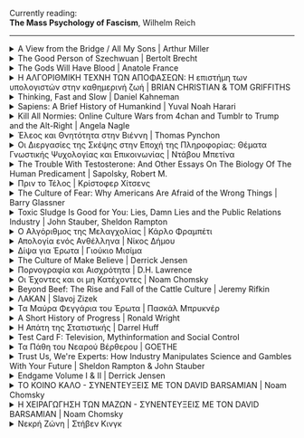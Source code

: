 <p>Currently reading:<br><strong>The Mass Psychology of Fascism</strong>, Wilhelm Reich</p>
    
<hr>

<details>
    <summary>A View from the Bridge / All My Sons | Arthur Miller </summary>
    <img src="images/a-view-from-the-bridge--all-my-sons.jpg"
     />
    <p>Finished reading: 08/2019</p>
    <p>Publisher: Penguin Classics</p>
    <p><a href="https://www.goodreads.com/book/show/437965.A_View_from_the_Bridge_All_My_Sons">GoodReads link</a></p>
</details>

<details>
    <summary>The Good Person of Szechwuan | Bertolt Brecht </summary>
    <img src="images/the-good-person.jpg"
     />
    <p>Finished reading: 08/2019</p>
    <p>Publisher: Methuen Drama</p>
    <p><a href="https://en.wikipedia.org/wiki/The_Good_Person_of_Szechwan">Wikipedia link</a></p>
    <h3>Quotes</h3>
    <blockquote>
        <p>
            <br>
            <em>&quot;<strong>SHEN TEH:</strong> I am not good. I have an admission to make: when Wang asked me if I could shelter you I had hesitations.&quot;</em>
            <br><br>
            <em>&quot;<strong>THE FIRST GOD:</strong> Hesitations do not count if you overcome them.&quot;</em>
            <br>
        </p>
    </blockquote>
    <blockquote>
        <p>
            <br>
            <em>&quot;<strong>SHEN TEH:</strong> Wait, Illustrious Ones. I am by no means sure that I am good. I should certainly like to be, but how am I to pay the rent? Let me admit: I sell myself in order to live, and even so I cannot manage, for there are so many forced to do this. I would take on anything, but who would not? Of course I should like to obey the commadmentments: to honour my parents and respect the truth. Not to covet my neighbour's house would be a joy to me, and to love, honour and cherish a husband would be very pleasant. Nor do I wish to exploit other men or to rob the defenceless. But how can it be done? Even by breaking one or two of the commadments I can barely manage. &quot;</em>
            <br><br>
            <em>&quot;<strong>THE FIRST GOD:</strong> All these, Shen Teh, are but the doubts of a good person.&quot;</em>
            <br>
        </p>
    </blockquote>
</details>

<details>
    <summary>The Gods Will Have Blood | Anatole France </summary>
    <img src="images/the-gods-will-have-blood.jpg"
     />
    <p>Finished reading: 08/2019</p>
    <p>Publisher: Penguin Classics</p>
    <p><a href="https://en.wikipedia.org/wiki/The_Gods_Are_Athirst">Wikipedia link</a></p>
    <h3>Quotes</h3>
    <blockquote>
        <p><em>&quot;Do allow me to give you a word of advice, citizen. If you want to make something of your life, give up your packs of patriotic cards, forget about your revolutionary symbols, your Hercules, your Hydras, your Furies pursuing traitors, your geniuses of Liberty – and paint me some pretty girls. Citizens' enthusiasm for self-reformation diminishes with time; men's love for women never.&quot; p.52</em></p>
    </blockquote>
</details>

<details>
    <summary>Η ΑΛΓΟΡΙΘΜΙΚΗ ΤΕΧΝΗ ΤΩΝ ΑΠΟΦΑΣΕΩΝ: Η επιστήμη των υπολογιστών στην καθημερινή ζωή | BRIAN CHRISTIAN & TOM GRIFFITHS</summary>
    <img src="images/algorithms-to-live-by.jpg"
     />
    <p>Finished reading: 08/2019</p>
    <p>Publisher: ΠΑΝΕΠΙΣΤΗΜΙΑΚΕΣ ΕΚΔΟΣΕΙΣ ΚΡΗΤΗΣ SCI-CLOPEDIA</p>
    <p>Μετάφραση: Αλέξανδρος Χορταράς</p>
    <p><a href="https://www.goodreads.com/book/show/43194493">Goodreads link</a></p>
    <h3>Quotes</h3>
    <blockquote>
        <p><em>&quot;Ένας αλγόριθμος, όμως, είναι απλώς μια ακολουθία βημάτων που χρησιμοποιούνται για την επίλυση ενός προβλήματος, και οι αλγόριθμοι είναι κάτι πολύ ευρύτερο -και πολύ παλαιότερο- από τους υπολογιστές. Πολύ πριν να χρησιμοποιηθούν για πρώτη φορά από τις μηχανές, οι αλγόριθμοι χρησιμοποιούνταν από τους ανθρώπους. / Σελ. xiv&quot;</em></p>
    </blockquote>
    <blockquote>
        <p><em>&quot;Η αρχή του ΕΜΑ (Επί Μακρότερον Αχρησιμοποίητου) μας διδάσκει ότι το επόμενο πράγμα που μπορούμε να περιμένουμε ότι θα χρειαστούμε είναι το τελευταίο πράγμα που χρειαστήκαμε, ενώ εκείνο που θα χρειαστούμε αμέσως μετά είναι πιθανότατα αυτό που χρησιμοποιήσαμε προτελευταίο. Και το τελευταίο πράγμα που μπορούμε να περιμένουμε ότι θα χρειαστούμε είναι αυτό που δεν έχουμε χρειαστεί το μεγαλύτερο χρονικό διάστημα. / Σελ. 96&quot;</em></p>
    </blockquote>
</details>

<details>
    <summary>Thinking, Fast and Slow | Daniel Kahneman</summary>
    <img src="https://upload.wikimedia.org/wikipedia/en/thumb/c/c1/Thinking%2C_Fast_and_Slow.jpg/220px-Thinking%2C_Fast_and_Slow.jpg"
     />
    <p>Finished reading: 2019</p>
    <p><a href="https://en.wikipedia.org/wiki/Thinking,_Fast_and_Slow">Wikipedia link</a></p>
</details>

<details>
    <summary>Sapiens: A Brief History of Humankind | Yuval Noah Harari</summary>
    <img src="https://upload.wikimedia.org/wikipedia/en/d/d2/Sapiens_A_Brief_History_of_Humankind.jpg"
     />
    <p>Finished reading: 2019</p>
    <p><a href="https://en.wikipedia.org/wiki/Sapiens:_A_Brief_History_of_Humankind">Wikipedia link</a></p>
</details>

<details>
    <summary>Kill All Normies: Online Culture Wars from 4chan and Tumblr to Trump and the Alt-Right | Angela Nagle</summary>
    <img src="https://en.wikipedia.org/wiki/Kill_All_Normies#/media/File:Killallnormies.jpg" />
    <p>Finished reading: 2018</p>
    <p>Publisher: Zero Books</p>
    <p><a href="https://en.wikipedia.org/wiki/Kill_All_Normies">Wikipedia link</a></p>
</details>

<details>
    <summary>Έλεος και Θνητότητα στην Βιέννη | Thomas Pynchon</summary>
    <img src="images/pynchon-vienna.jpg" />
    <p>Finished reading: 2018</p>
    <p>Publisher: Κακός Βηξ</p>
    <p>Original Title: Mercy and Mortality in Vienna</p>
    <p><a href="https://www.goodreads.com/book/show/36380925">Goodreads link</a></p>
</details>

<details>
    <summary>Οι Διεργασίες της Σκέψης στην Εποχή της Πληροφορίας: Θέματα Γνωστικής Ψυχολογίας και Επικοινωνίας | Ντάβου Μπετίνα</summary>
    <p>Finished reading: 2016</p>
    <p><a href="http://www.biblionet.gr/book/30112/%CE%9D%CF%84%CE%AC%CE%B2%CE%BF%CF%85,_%CE%9C%CF%80%CE%B5%CF%84%CE%AF%CE%BD%CE%B1/%CE%9F%CE%B9_%CE%B4%CE%B9%CE%B5%CF%81%CE%B3%CE%B1%CF%83%CE%AF%CE%B5%CF%82_%CF%84%CE%B7%CF%82_%CF%83%CE%BA%CE%AD%CF%88%CE%B7%CF%82_%CF%83%CF%84%CE%B7%CE%BD_%CE%B5%CF%80%CE%BF%CF%87%CE%AE_%CF%84%CE%B7%CF%82_%CF%80%CE%BB%CE%B7%CF%81%CE%BF%CF%86%CE%BF%CF%81%CE%AF%CE%B1%CF%82"></a>ΒιβλίοNet Link</p>
</details>

<details>
    <summary>The Trouble With Testosterone: And Other Essays On The Biology Of The Human Predicament | Sapolsky, Robert M.</summary>
    <p>Finished reading: 2015</p>
    <p><a href="https://www.goodreads.com/book/show/20668.The_Trouble_with_Testosterone_and_Other_Essays_on_the_Biology_of_the_Human_Predicament">goodreads.com link</a></p>
</details>

<details>
    <summary>Πριν το Τέλος | Κρίστοφερ Χίτσενς</summary>
    <p>Εκδόσεις Μεταίχμιο</p>
    <h3>Quotes</h3>
    <blockquote>
        <p><em>&quot;Γεναίος; Χα! Κράτα τον χαρακτηρισμό για καμιά μάχη από την οποία δεν μπορείς να το σκάσεις.&quot;</em></p>
    </blockquote>
</details>

<details>
    <summary>The Culture of Fear: Why Americans Are Afraid of the Wrong Things | Barry Glassner</summary>
    <p>Basic Books</p>
    <p><a href="https://en.wikipedia.org/wiki/Culture_of_fear">Wikipedia link</a></p>
    <h3>Quotes</h3>
    <blockquote>
        <p><em>&quot;Disproportionate coverage in the news media plainly has effects on readers and viewers. When Esther Madriz, a professor at Hunter College, interviewed women in New York City about their fears of crime they frequently responded with the phrase "I saw it in the news." The interviewees identified the news media as both the source of their fears and the reason they believed those fears were valid. Asked in a national poll why they believe the country has a serious crime problem, 76 percent of people cited stories they had seen in the media. Only 22 percent cited personal experience.&quot;</em></p>
    </blockquote>
    <blockquote>
        <p><em>&quot;Television news programs survive on scares. On local newscasts, where producers live by the dictum "if it bleeds, it leads," drug, crime, and disaster stories make up most of the news portion of the broadcasts. Evening newscasts on the major networks are somewhat less bloody, but between 1990 and 1998, when the nation's murder rate declined by 20 percent, the number of murder stories on network newscasts increased 600 percent (not counting stories about O.J. Simpson).&quot;</em></p>
    </blockquote>
</details>

<details>
    <summary>Toxic Sludge Is Good for You: Lies, Damn Lies and the Public Relations Industry | John Stauber, Sheldon Rampton</summary>
    <p>Finished reading: ...</p>
    <p><a href="https://www.goodreads.com/book/show/659246.Toxic_Sludge_Is_Good_for_You">goodreads.com link</a></p>
    <h3>Quotes</h3>
    <blockquote>
        <p><em>&quot;The best PR is never noticed&quot;</em></p>
    </blockquote>
    <blockquote>
        <p><em>&quot;On the surface it seemed like an ordinary publicity stunt for 'female emancipation'. [...] A contingent of New York debutantes marched down Fifth Avenue in the 1929 Easter Parade, each openly lighting and smoking cigarettes. It was the first time in the memory of most Americans that any woman who wasn't a prostitute had been seen smoking in public. It was dubbed the &quot;torches of liberty contingent&quot; by Edward Bernays, its brilliant behind-the-scenes organizer. [...] later admitted that he had been paid a tidy sum to orchestrate the march by George Washington Hill, president of the American Tobacco Company. [...] it had achieved its goal of breaking the taboo against female smoking.&quot;</em></p>
    </blockquote>
</details>

<details>
    <summary>Ο Αλγόριθμος της Μελαγχολίας | Κάρλο Φραμπέτι</summary>
    <p>Finished reading: ...</p>
    <p>Publisher: Opera</p>
    <p><a href="https://www.operabooks.gr/book_details/82/4/1/">Publisher's Website Link</a></p>
    <h3>Quotes</h3>
    <blockquote>
        <p><em>&quot;Ποιά είναι η καλύτερη ερώτηση που μπορεί να τεθεί, και ποιά είναι η καλύτερη απάντηση που μπορεί να δοθεί;" ρώτησε ο Επιμενίδης. Και ο Βούδας αποκρίθηκε: "Η καλύτερη ερώτηση που μπορεί να τεθεί, είναι αυτή που μόλις μου έθεσες, και η καλύτερη απάντηση που μπορεί να δοθεί, είναι αυτή που σου δίνω τώρα.&quot;</em></p>
    </blockquote>
</details>

<details>
    <summary>Απολογία ενός Ανθέλληνα | Νίκος Δήμου</summary>
    <p>Finished reading: ...</p>
    <p>Publisher: Opera</p>
    <p><a href="http://www.ndimou.gr/el/keimena/anthologia/dokimia/apologia/">Link from Author's site</a></p>
    <h3>Quotes</h3>
    <blockquote>
        <p><em>&quot;Στις σχέσεις λαών (και ανθρώπων) το απόλυτο είναι τερατώδες. Οδηγεί σε θηριωδίες και καταστροφές. Πρέπει να καταπολεμηθεί κάθε τι το απόλυτο, κάθε άποψη που γεννάει φανατισμό και αποκλεισμό του άλλου. Ο συμβιβασμός δεν είναι ταπείνωση – είναι η ουσία της ανθρωπιάς, το παιδί του διαλόγου, η σοφία της δημοκρατίας.&quot;</em></p>
    </blockquote>
</details>

<details>
    <summary>Δίψα για Έρωτα | Γιούκιο Μισίμα</summary>
    <p>Finished reading: ...</p>
    <p>Publisher: Εκδόσεις Καστανιώτη</p>
    <p><a href="https://www.kastaniotis.com/book/978-960-03-6147-6">Link from Publisher's site</a></p>
</details>

<details>
    <summary>The Culture of Make Believe | Derrick Jensen</summary>
    <img src="images/culture-of-make-believe.jpeg" alt="The Culture of Make Believe by author Derrick Jensen"/>
    <p>Finished reading: ...</p>
    <p><a href="https://en.wikipedia.org/wiki/The_Culture_of_Make_Believe">Wikipedia link</a></p>
    <h3>Quotes</h3>
    <blockquote>
        <p><em>&quot;When discussing hate groups, why do we so often constrict our vision to include only the most absurd, the most grotesque, the most individual or small-scale of crimes? Why not go after larger targets? What about hatred or exploitation that is systematic, that is codified, that hides behind the screen of law, religion, philosophy, science?&quot;</em></p>
    </blockquote>
</details>

<details>
    <summary>Πορνογραφία και Αισχρότητα | D.H. Lawrence</summary>
    <p>Finished reading: ...</p>
    <p>Publisher: ΡΟΕΣ | microMEGA</p>
    <p><a href="http://www.biblionet.gr/book/4137/Lawrence,_David_Herbert,_1885-1930/%CE%A0%CE%BF%CF%81%CE%BD%CE%BF%CE%B3%CF%81%CE%B1%CF%86%CE%AF%CE%B1_%CE%BA%CE%B1%CE%B9_%CE%B1%CE%B9%CF%83%CF%87%CF%81%CF%8C%CF%84%CE%B7%CF%84%CE%B1">link</a></p>
    <h3>Quotes</h3>
    <blockquote>
        <p><em>&quot;…ποτέ η όρεξη για πορνογραφία δεν ήταν δυνατότερη από όσο σήμερα. Αποτελεί σημάδι της αρρωστημένης κατάστασης της πολιτείας / κοινωνίας. Αλλά ο τρόπος για να γιατρευτεί η αρρώστια είναι να μιλάμε ανοιχτά για το σεξ και το σεξουαλικό ερέθισμα. [...] Μόνο μια φυσική, φρέσκια ειλικρίνεια σχετικά με το σεξ θα ωφελούσε, τώρα που έχουμε κατακλυστεί από την κρυφή ή μισόκρυφή πορνογραφία. Και ίσως οι παραμυθάδες της Αναγέννησης, ο Βοκκάκιος, ο Λάσκα και οι υπόλοιποι να είναι το καλύτερο αντίδοτο που μπορούμε να βρούμε τώρα, ακριβώς όπως το περισσότερο μπλάστρωμα με πουριτανισμό είναι η πιο επιζήμια θεραπεία που μπορούμε να ακολουθήσουμε.&quot;</em></p>
    </blockquote>
    <blockquote>
        <p><em>&quot;Διότι κάθε άνθρωπος έχει μέσα του και τον όχλο και το άτομο, σε διαφορετικές αναλογίες. Μερικοί έχουν σχεδόν αποκλειστικά τον όχλο μέσα τους, είναι ανίκανοι για ευφάνταστες ατομικές αντιδράσεις. […] Η αντίδραση του καθενός σε μια λέξη μπορεί να είναι αντίδραση είτε του όχλου, είτε ατομική. Εναπόκειται στον άνθρωπο να αναρωτηθεί: Είναι η αντίδρασή μου ατομική, ή απλώς αντιδρώ με την ιδιότητα του όχλου;&quot;</em></p>
    </blockquote>
</details>

<details>
    <summary>Οι Έχοντες και οι μη Κατέχοντες | Noam Chomsky</summary>
    <p></p>
    <p>Finished reading: ...</p>
    <p>Publisher: Εκδόσεις Καστανιώτη</p>
    <p><a href="https://eds.b.ebscohost.com/eds/detail/detail?vid=1&sid=71ca933c-a38d-48aa-ae47-f922b5ee967e%40pdc-v-sessmgr04&bdata=Jmxhbmc9ZWwmc2l0ZT1lZHMtbGl2ZQ%3d%3d#AN=nlg.152936&db=cat05962a">National Library of Greece link</a></p>
    <p><a href="https://en.wikipedia.org/wiki/Class_Warfare">Wikipedia Link (Original)</a></p>
    <h3>Quotes</h3>
    <blockquote>
        <p><em>&quot;Τα στοιχεία του ΟΗΕ αποκαλύπτουν ότι προκειμένου να διασφαλιστεί η εκπαίδευση, η υγειονομική περίθαλψη, η επάρκεια τροφής και ασφαλείς εγκαταστάσεις ύδρευσης και αποχέτευσης για πάνω από δυο δισεκατομμύρια ανθρώπους (εκ των οποίων το ένα δισεκατομμύριο διαθέτει εισόδημα μικρότερο από ένα δολάριο την ημέρα) που στερούνται αυτά τα στοιχειώδη αγαθά θα απαιτούνταν μόλις το 4% (ναι, το τέσσερα τοις εκατό) της περιουσίας των 225 πλέον πλουσίων κατοίκων του πλανήτη μας.&quot;</em></p>
    </blockquote>
    <blockquote>
        <p><em>&quot;Έχει ενδιαφέρον ότι, στη σημερινή πολιτική σκηνή, χρησιμοποιείται σε πολύ μεγάλο βαθμό η παθητική φωνή. Για παράδειγμα, στο New Yorker δημοσιεύτηκε στις 16 Οκτωβρίου ένα άρθρο για την ανισότητα των εισοδημάτων, στο οποίο χρησιμοποιείται συνέχεια η παθητική φωνή. Η ανισότητα είναι κάτι που υφίσταται. Δεν υπάρχει ποιητικό αίτιο, δεν υπάρχει κάποιος υπεύθυνος. Η ενεργητική φωνή δεν χρησιμοποιείται. Οι άνθρωποι γίνονται φτωχότεροι. Δεν τους κάνει κάποιος φτωχότερους. Απλά, είναι κάτι που συμβαίνει.&quot;</em></p>
    </blockquote>
</details>

<details>
    <summary>Beyond Beef: The Rise and Fall of the Cattle Culture | Jeremy Rifkin</summary>
    <p></p>
    <p>Finished reading: ...</p>
    <p>Publisher: Plume</p>
    <p><a href="https://www.goodreads.com/book/show/122381.Beyond_Beef">Goodreads.com Link</a></p>
    <h3>Quotes</h3>
    <blockquote>
        <p><em>&quot;There are currently 1.28 billion cattle populating the earth[1]. They graze on nearly 24 percent of the landmass of the planet and consume enough grain to feed hundreds of millions of people. Their combined weight exceeds that of the human population on earth.&quot;</em></p>
    </blockquote>
    <blockquote>
        <p><em>&quot;Cattle raising is a primary factor in the destruction of the world's remaining tropical rain forests. Millions of acres of ancient forests in Central and South America are being felled and cleared to make room for pastureland to graze cattle. Cattle herding is responsible for much of the spreading desertification in the sub-Sahara of Africa and the western rangeland of the United States and Australia.&quot;</em></p>
    </blockquote>
    <blockquote>
        <p><em>&quot;In developing nations, millions of peasants are being forced off their ancestral lands to make room for the conversion of farmland from subsistence food grain production to commercial feed grain production.<br>While millions of human beings go hungry for lack of adequate grain, millions more in the industrial world die from diseases caused by an excess of grain-fed animal flesh, and especially beef, in their diets. Americans, Europeans, and increasingly the Japanese are gorging on grain-fed beef and dying from the "diseases of affluence" - heart attacks, strokes and cancer.&quot;</em></p>
    </blockquote>
    <blockquote>
        <p><em>&quot;The book concludes with a plea to humanity to move beyond the beef culture in the twenty-first century. Dismantling the global cattle complex and significantly reducing the consumption of beef is an essential task of the coming decades if we are to have any hope of restoring our planet to health and feeding a growing human population.&quot;</em></p>
    </blockquote>
</details>

<details>
    <summary>ΛΑΚΑΝ | Slavoj Zizek</summary>
    <img src="images/slavoj-zizek-lacan.jpg"
     />
    <p data-finished-reading></p>
    <p>Publisher: ΕΚΔΟΣΕΙΣ ΠΑΤΑΚΗ</p>
    <p><a href="http://www.biblionet.gr/book/140277/%C5%BDi%C5%BEek,_Slavoj/%CE%9B%CE%B1%CE%BA%CE%AC%CE%BD">BiblioNet Link</a></p>
    <h3>Quotes</h3>
    <blockquote>
        <p><em>&quot;Το φροϋδικό ασυνείδητο προκάλεσε τέτοιο σκάνδαλο όχι εξαιτίας του ισχυρισμού ότι ο ορθολογικός εαυτός υπόκειται στο πολύ ευρύτερο φάσμα των ανορθολογικών τυφλών ενστίκτων, αλλά επειδή κατέδειξε τον τρόπο με τον οποίο το ασυνείδητο υπακούει σε μια δική του γραμματική και λογική: το ασυνείδητο σκέπτεται και ομιλεί. (σ.12)&quot;</em></p>
    </blockquote>
</details>

<details>
    <summary>Τα Μαύρα Φεγγάρια του Έρωτα | Πασκάλ Μπρυκνέρ</summary>
    <p><img src="http://www.biblionet.gr/images/covers/b9588.jpg" /></p>
    <p>Finished reading: ...</p>
    <p>Publisher: ΑΣΤΑΡΤΗ</p>
    <p><a href="http://www.biblionet.gr/book/9588/Bruckner,_Pascal,_1948-/%CE%A4%CE%B1_%CE%BC%CE%B1%CF%8D%CF%81%CE%B1_%CF%86%CE%B5%CE%B3%CE%B3%CE%AC%CF%81%CE%B9%CE%B1_%CF%84%CE%BF%CF%85_%CE%AD%CF%81%CF%89%CF%84%CE%B1">BiblioNet Link</a></p>
    <h3>Quotes</h3>
    <blockquote>
        <p><em>&quot;Συνήθως, συνδέομαι με πλάσματα που δε μ΄ έχουν ανάγκη και που ξαφνικά βρίσκονται δεμένα με τα πιο δυνατά δεσμά. Έιμαι έτοιμος να δώσω τα πάντα σ΄ αυτόν που δε ζητάει τίποτα, μα δεν παραχωρώ το παραμικρό σ΄αυτόν που περιμένει τα πάντα. Ερωτεύτηκα τη Ρεβέκα γιατί είχε δεχτεί το δεσμό μας σαν μια παραπάνω ευτυχία σε μια ήρεμη ύπαρξη, κι όχι σαν μια σανίδα σωτηρίας σε μια απελπισμένη μοναξιά.&quot;</em></p>
    </blockquote>
    <blockquote>
        <p><em>&quot;Ο έρωτας φυσικά είναι δυο μοναξιές που ζευγαρώνουν για να φτιάξουν μια παρεξήγηση. Υπάρχει όμως πιο γοητευτική παρεξήγηση; Και η πραγματική σοφία δεν είναι άραγε η ικανότητα να ερωτεύεται κανείς ξανά και ξανά;&quot;</em></p>
    </blockquote>
</details>

<details>
    <summary>A Short History of Progress | Ronald Wright</summary>
    <p><img src="https://upload.wikimedia.org/wikipedia/en/4/42/Short_History_of_Progess_cover.png" /></p>
    <p>Finished reading: ...</p>
    <p>Publisher: Canongate Books</p>
    <p><a href="https://en.wikipedia.org/wiki/A_Short_History_of_Progress">Wikipedia Link</a></p>
    <h3>Quotes</h3>
    <blockquote>
        <p><em>&quot;I came up with the term 'Progress Trap' to define human behaviors that, sort of, seem to be good things. Seem to provide benefits in the sort term but ultimately lead to disaster because they are unsustainable.&quot;</em></p>
    </blockquote>
    <br/>
    <blockquote>
        <p><em>&quot;Our physical bodies and our physical brains, as far as we can tell, have changed very little in the past 50.000. We've only been living in civilization for the last 5.000 years at the most, which is less than 0.2% of our evolutionary history. So the other 99.8% we were hunters and gatherers and that is the kind of way of life, that made us. We are essentially the same people as those Stone Age hunters. [...] So, we are running 21st century software or knowledge on hardware that hasn't been upgraded for 50.000 years. And this lies at the core of many of our problems.&quot;</em></p>
    </blockquote>
    <br/>
    <blockquote>
        <p><em>&quot;All of this is because our human nature is back in the hunting gathering era of the old Stone Age, whereas our knowledge and our technology, in other words our ability to do both good and harm to ourselves and to the world in general, has grown out of all proportion.&quot;</em></p>
    </blockquote>
</details>

<details>
    <summary>Η Απάτη της Στατιστικής | Darrel Huff</summary>
    <img src="images/how-to-lie-with-statistics.jpg"/>
    <p>Finished reading: ...</p>
    <p>Publisher: Εκδόσεις Οξύ</p>
    <p><a href="http://www.biblionet.gr/book/27443/Huff,_Darrel/%CE%97_%CE%B1%CF%80%CE%AC%CF%84%CE%B7_%CF%84%CE%B7%CF%82_%CF%83%CF%84%CE%B1%CF%84%CE%B9%CF%83%CF%84%CE%B9%CE%BA%CE%AE%CF%82">BiblioNet link</a></p>
    <p>Original Title:<strong>How to Lie with Statistics</strong></p>
</details>

<details>
    <summary>Test Card F: Television, Mythinformation and Social Control</summary>
    <img src="images/TestCardF.jpg"/>
    <p>Finished reading: ...</p>
    <p>Publisher: AKPress</p>
    <p><a href="https://www.akpress.org/testcardf.html">link</a></p>
    <h3>Quotes</h3>
    <blockquote>
        <p><em>&quot;The image operates upon us in a manner which conceals its ideological function because it appears to record rather than to transform. Its power lies in its visual character as an actual trace of reality, the evidence of our own eyes - 'this really happened, see for yourself'&quot;</em></p>
    </blockquote>
    <br/>
    <blockquote>
        <p><em>&quot;Information is disseminated in such quantity and at such speed that confirmation becomes impossible.&quot;</em></p>
    </blockquote>
    <br/>
    <blockquote>
        <p><em>&quot;Often when open propaganda is conveyed we are on our guard, but we tend to be less so when we believe we are simply receiving 'information'.&quot;</em></p>
    </blockquote>
    <br/>
</details>

<details>
    <summary>Τα Πάθη του Νεαρού Βέρθερου | GOETHE</summary>
    <img src="images/werther.jpg"/>
    <p data-finished-reading></p>
    <p>Publisher: ΕΚΔΟΣΕΙΣ ΑΓΡΑ</p>
    <p><a href="http://www.biblionet.gr/book/21513/Goethe,_Johann_Wolfgang_von,_1749-1832/%CE%A4%CE%B1_%CF%80%CE%AC%CE%B8%CE%B7_%CF%84%CE%BF%CF%85_%CE%BD%CE%B5%CE%B1%CF%81%CE%BF%CF%8D_%CE%92%CE%AD%CF%81%CE%B8%CE%B5%CF%81%CE%BF%CF%85">BiblioNet link</a></p>
    <h3>Quotes</h3>
    <blockquote>
        <p><em>&quot;3 Σεπτεμβρίου<br>Μερικές φορές δεν μπορώ να συλλάβω πως μπορεί, πως έχει το δικαίωμα να την αγαπάει ένας άλλος, τη στιγμή που εγώ την αγαπώ τόσο μοναχικά, τόσο βαθιά και με τέτοια πληρότητα και δεν γνωρίζω ούτε ξέρω ούτε έχω τίποτε άλλο έγω απ' αυτήν.&quot;</em></p>
    </blockquote>
</details>

<details>
    <summary>Trust Us, We're Experts: How Industry Manipulates Science and Gambles With Your Future | Sheldon Rampton & John Stauber</summary>
    <img src="images/TrustUsWereExperts.gif"/>
    <p>Finished reading: 200?</p>
    <p>Publisher: </p>
    <p><a href="https://en.wikipedia.org/wiki/Trust_Us,_We%27re_Experts">Wikipedia link</a></p>
</details>

<details>
    <summary>Endgame Volume I & II | Derrick Jensen</summary>
    <img src="images/endgame.jpg"/>
    <p>Finished reading: 200?</p>
    <p>Publisher: Seven Stories Press</p>
    <p><a href="https://en.wikipedia.org/wiki/Endgame_(Derrick_Jensen_books)">Wikipedia link</a></p>
</details>

<details>
    <summary>ΤΟ ΚΟΙΝΟ ΚΑΛΟ - ΣΥΝΕΝΤΕΥΞΕΙΣ ΜΕ ΤΟΝ DAVID BARSAMIAN | Noam Chomsky</summary>
    <img src="images/tokoinokalo.jpg"/>
    <p>Finished reading: 200?</p>
    <p>Publisher: Scripta</p>
    <p><a href="https://www.politeianet.gr/books/9789607909206-chomsky-noam-scripta-to-koino-kalo-152067">link</a></p>
</details>

<details>
    <summary>Η ΧΕΙΡΑΓΩΓΗΣΗ ΤΩΝ ΜΑΖΩΝ - ΣΥΝΕΝΤΕΥΞΕΙΣ ΜΕ ΤΟΝ DAVID BARSAMIAN | Noam Chomsky</summary>
    <img src="images/mazes.jpg"/>
    <p>Finished reading: 200?</p>
    <p>Publisher: Scripta</p>
    <p><a href="https://www.politeianet.gr/books/9789607909039-chomsky-noam-scripta-i-cheiragogisi-ton-mazon-204673">link</a></p>
</details>

<details>
    <summary>Νεκρή Ζώνη | Στήβεν Κινγκ</summary>
</details>
